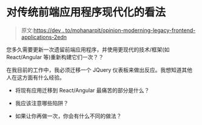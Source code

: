 # 对传统前端应用程序现代化的看法

> 原文:[https://dev . to/mohanarpit/opinion-moderning-legacy-frontend-applications-2edn](https://dev.to/mohanarpit/opinion-on-modernizing-legacy-frontend-applications-2edn)

您多久需要更新一次遗留前端应用程序，并使用更现代的技术/框架(如 React/Angular 等)重新构建它们一次？？

在我目前的工作中，我必须迁移一个 JQuery 仪表板来做出反应。我想知道其他人在这方面有什么经验。

*   将现有应用迁移到 React/Angular 最痛苦的部分是什么？

*   我应该注意哪些陷阱？

*   如果让你再做一次，你会有什么不同的做法？